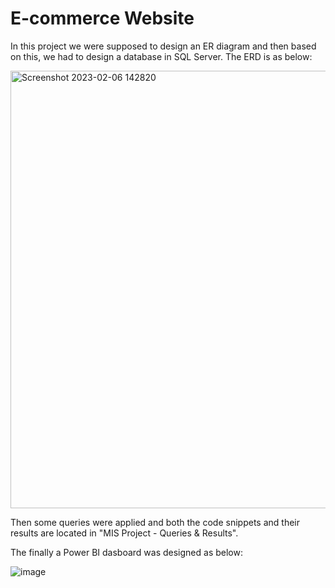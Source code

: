 # E-commerce Website
In this project we were supposed to design an ER diagram and then based on this, we had to design a database in SQL Server.
The ERD is as below:

<img width="700" alt="Screenshot 2023-02-06 142820" src="https://user-images.githubusercontent.com/102898063/216954638-679d3188-b651-47ca-84f5-8c685b875a1d.png">

Then some queries were applied and both the code snippets and their results are located in "MIS Project - Queries & Results".

The finally a Power BI dasboard was designed as below:

![image](https://user-images.githubusercontent.com/102898063/216955384-e8a752a8-214a-4026-8b31-8bb6a5189fe3.png)
